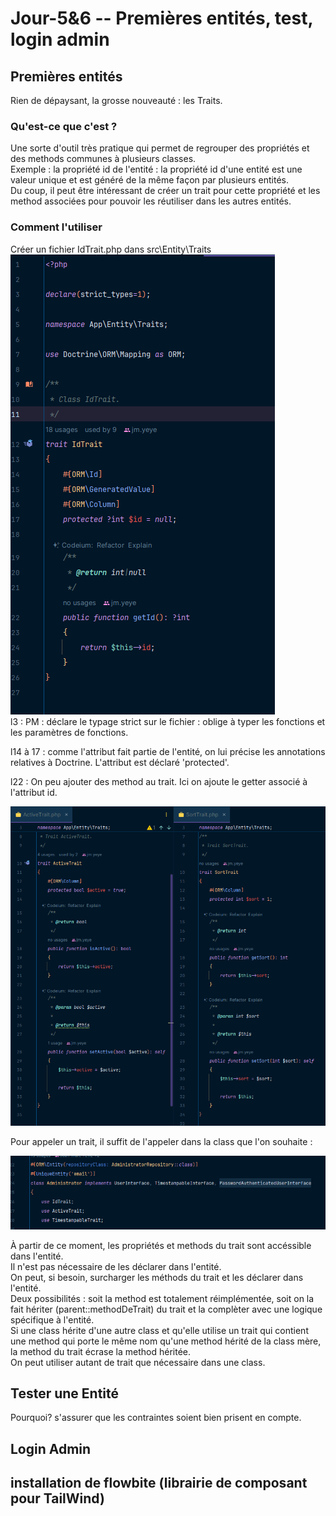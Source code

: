 # Jour-5&amp;6 -- Premières entités, test, login admin

## Premières entités
Rien de dépaysant, la grosse nouveauté : les Traits.

### Qu'est-ce que c'est ?
Une sorte d'outil très pratique qui permet de regrouper des propriétés et des methods communes à plusieurs classes.  
Exemple : la propriété id de l'entité : la propriété id d'une entité est une valeur unique et est généré de la même façon par plusieurs entités.  
Du coup, il peut être intéressant de créer un trait pour cette propriété et les method associées pour pouvoir les réutiliser dans les autres entités.
### Comment l'utiliser
Créer un fichier IdTrait.php dans src\Entity\Traits
![IdTrait](../images/IdTrait.png)  
l3 : PM : déclare le typage strict sur le fichier : oblige à typer les fonctions et les paramètres de fonctions.

l14 à 17 : comme l'attribut fait partie de l'entité, on lui précise les annotations relatives à Doctrine. L'attribut est déclaré 'protected'.

l22 : On peu ajouter des method au trait. Ici on ajoute le getter associé à l'attribut id.

![Exemple d'autres traits](../images/exempleSupTraits.png)

Pour appeler un trait, il suffit de l'appeler dans la class que l'on souhaite :

![Appel d'un trait](../images/appelTrait.png)

À partir de ce moment, les propriétés et methods du trait sont accéssible dans l'entité.  
Il n'est pas nécessaire de les déclarer dans l'entité.  
On peut, si besoin, surcharger les méthods du trait et les déclarer dans l'entité.  
Deux possibilités : soit la method est totalement réimplémentée, soit on la fait hériter (parent::methodDeTrait) du trait 
et la complèter avec une logique spécifique à l'entité.  
Si une class hérite d'une autre class et qu'elle utilise un trait qui contient une method qui porte le même nom qu'une 
method hérité de la class mère, la method du trait écrase la method héritée.  
On peut utiliser autant de trait que nécessaire dans une class.

## Tester une Entité
Pourquoi? s'assurer que les contraintes soient bien prisent en compte.



## Login Admin

## installation de flowbite (librairie de composant pour TailWind)